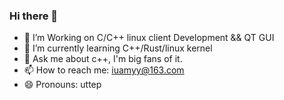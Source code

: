 ### Hi there 👋

<!--
**sunyiynus/sunyiynus** is a ✨ _special_ ✨ repository because its `README.md` (this file) appears on your GitHub profile.

Here are some ideas to get you started:

- 🔭 I’m currently working on ...
- 🌱 I’m currently learning ...
- 👯 I’m looking to collaborate on ...
- 🤔 I’m looking for help with ...
- 💬 Ask me about ...
- 📫 How to reach me: ...
- 😄 Pronouns: ...
- ⚡ Fun fact: ...
-->
- 🔭 I’m Working on C/C++ linux client Development && QT GUI
- 🌱 I’m currently learning C++/Rust/linux kernel
- 💬 Ask me about c++, I'm big fans of it.
- 📫 How to reach me: iuamyy@163.com
- 😄 Pronouns: uttep
